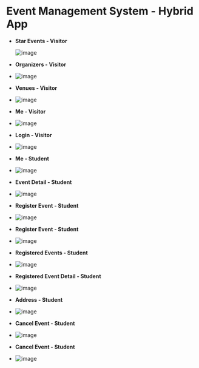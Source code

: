 # Event Management System - Hybrid App

* **Star Events - Visitor**

  ![image](https://raw.githubusercontent.com/CAVINNN/HKBU-EMSApp/master/screenshots/StarEvents.png)  



* **Organizers - Visitor**
* ![image](https://raw.githubusercontent.com/CAVINNN/HKBU-EMSApp/master/screenshots/Organizers.png)  



* **Venues - Visitor**
* ![image](https://raw.githubusercontent.com/CAVINNN/HKBU-EMSApp/master/screenshots/Venues.png)  



* **Me - Visitor**
* ![image](https://raw.githubusercontent.com/CAVINNN/HKBU-EMSApp/master/screenshots/Me.png)  



* **Login - Visitor**
* ![image](https://raw.githubusercontent.com/CAVINNN/HKBU-EMSApp/master/screenshots/Login.png)  



* **Me - Student**
* ![image](https://raw.githubusercontent.com/CAVINNN/HKBU-EMSApp/master/screenshots/Me2.png)  



* **Event Detail - Student**
* ![image](https://raw.githubusercontent.com/CAVINNN/HKBU-EMSApp/master/screenshots/EventDetail.png)  



* **Register Event - Student**
* ![image](https://raw.githubusercontent.com/CAVINNN/HKBU-EMSApp/master/screenshots/RegisterEvent.png)  



* **Register Event - Student**
* ![image](https://raw.githubusercontent.com/CAVINNN/HKBU-EMSApp/master/screenshots/RegisterEvent.png)  



* **Registered Events - Student**
* ![image](https://raw.githubusercontent.com/CAVINNN/HKBU-EMSApp/master/screenshots/RegisteredEvents.png)  



* **Registered Event Detail - Student**
* ![image](https://raw.githubusercontent.com/CAVINNN/HKBU-EMSApp/master/screenshots/RegisteredEvent2.png)  



* **Address - Student**
* ![image](https://raw.githubusercontent.com/CAVINNN/HKBU-EMSApp/master/screenshots/Address.png)  



* **Cancel Event - Student**
* ![image](https://raw.githubusercontent.com/CAVINNN/HKBU-EMSApp/master/screenshots/CancelEvent.png)  



* **Cancel Event - Student**
* ![image](https://raw.githubusercontent.com/CAVINNN/HKBU-EMSApp/master/screenshots/CancelEvent2.png)  